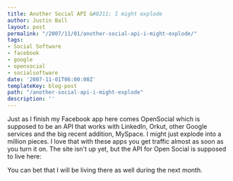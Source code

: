 ```yaml
---
title: Another Social API &#8211; I might explode
author: Justin Ball
layout: post
permalink: "/2007/11/01/another-social-api-i-might-explode/"
tags:
- Social Software
- facebook
- google
- opensocial
- socialsoftware
date: '2007-11-01T06:00:00Z'
templateKey: blog-post
path: "/another-social-api-i-might-explode"
description: ''
---
```


Just as I finish my Facebook app here comes OpenSocial which is supposed to be an API that works with LinkedIn, Orkut, other Google services and the big recent addition, MySpace. I might just explode into a million pieces. I love that with these apps you get traffic almost as soon as you turn it on. The site isn't up yet, but the API for Open Social is supposed to live here:



You can bet that I will be living there as well during the next month.

